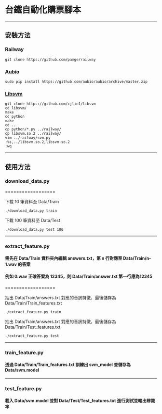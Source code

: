 # 台鐵自動化購票腳本
-------------

## 安裝方法

### Railway
	git clone https://github.com/pamge/railway

### [Aubio](https://github.com/aubio/aubio)
	sudo pip install https://github.com/aubio/aubio/archive/master.zip

### [Libsvm](https://github.com/cjlin1/libsvm)
	git clone https://github.com/cjlin1/libsvm
	cd libsvm/
	make
	cd python
	make
	cd ..
	cp python/*.py ../railway/
	cp libsvm.so.2 ../railway/
	vim ../railway/svm.py
	:%s,../libsvm.so.2,libsvm.so.2
	:wq
-------------

## 使用方法

### download_data.py

==================

下載 10 筆資料至 Data/Train

	./download_data.py train

下載 100 筆資料至 Data/Test

	./download_data.py test 100

-------------

### extract_feature.py
#### 需先在 Data/Train 資料夾內編輯 answers.txt，第 n 行對應至 Data/Train/n-1.wav 的答案
#### 例如 0.wav 正確答案為 12345，則 Data/Train/answer.txt 第一行應為12345
==================

抽出 Data/Train/answers.txt 對應的音訊特徵，最後儲存為 Data/Train/Train_features.txt

	./extract_feature.py train

抽出 Data/Train/answers.txt 對應的音訊特徵，最後儲存為 Data/Train/Test_features.txt

	./extract_feature.py test

-------------

### train_feature.py

#### 透過 Data/Train/Train_features.txt 訓練出 svm_model 並儲存為 Data/svm.model

-------------

### test_feature.py

#### 載入 Data/svm.model 並對 Data/Test/Test_features.txt 進行測試並輸出辨識率

